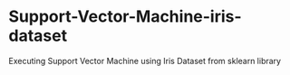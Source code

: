 # Support-Vector-Machine-iris-dataset
Executing Support Vector Machine using Iris Dataset from sklearn library
